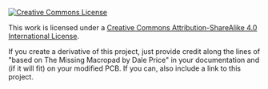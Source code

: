 <a rel="license" href="http://creativecommons.org/licenses/by-sa/4.0/"><img alt="Creative Commons License" style="border-width:0" src="https://i.creativecommons.org/l/by-sa/4.0/88x31.png" /></a>

This work is licensed under a [Creative Commons Attribution-ShareAlike 4.0 International License](http://creativecommons.org/licenses/by-sa/4.0/).

If you create a derivative of this project, just provide credit along the lines of "based on The Missing Macropad by Dale Price" in your documentation and (if it will fit) on your modified PCB. If you can, also include a link to this project.